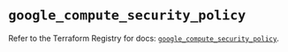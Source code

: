 # `google_compute_security_policy`

Refer to the Terraform Registry for docs: [`google_compute_security_policy`](https://registry.terraform.io/providers/hashicorp/google-beta/5.19.0/docs/resources/google_compute_security_policy).
